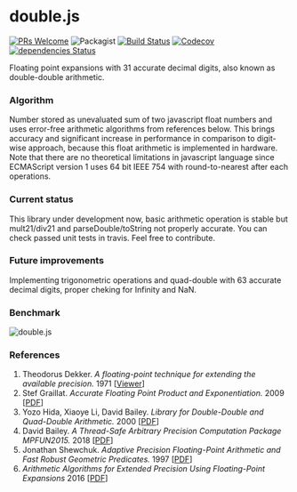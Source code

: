 # double.js
[![PRs Welcome](https://img.shields.io/badge/PRs-welcome-brightgreen.svg?style=flat)](https://egghead.io/courses/how-to-contribute-to-an-open-source-project-on-github) 
![Packagist](https://img.shields.io/packagist/l/doctrine/orm.svg)
[![Build Status](https://travis-ci.org/munrocket/double.js.svg?branch=master)](https://travis-ci.org/munrocket/double.js)
[![Codecov](https://img.shields.io/codecov/c/github/munrocket/double.js.svg)](https://codecov.io/gh/munrocket/double.js)
[![dependencies Status](https://david-dm.org/munrocket/double.js/status.svg)](https://david-dm.org/munrocket/double.js)


Floating point expansions with 31 accurate decimal digits, also known as double-double arithmetic.

### Algorithm
Number stored as unevaluated sum of two javascript float numbers and uses error-free arithmetic algorithms from references below. This brings accuracy and significant increase in performance in comparison to digit-wise approach, because this float arithmetic is implemented in hardware. Note that there are no theoretical limitations in javascript language since ECMAScript version 1 uses 64 bit IEEE 754 with round-to-nearest after each operations.

### Current status
This library under development now, basic arithmetic operation is stable but mult21/div21 and parseDouble/toString not properly accurate. You can check passed unit tests in travis. Feel free to contribute.

### Future improvements
Implementing trigonometric operations and quad-double with 63 accurate decimal digits, proper cheking for Infinity and NaN.

### Benchmark
![double.js](https://i.imgur.com/aR082qE.png)

### References
1. Theodorus Dekker. *A floating-point technique for extending the available precision.* 1971 [[Viewer](https://gdz.sub.uni-goettingen.de/id/PPN362160546_0018?tify={%22pages%22:[230],%22panX%22:0.306,%22panY%22:0.754,%22view%22:%22info%22,%22zoom%22:0.39})]
2. Stef Graillat. *Accurate Floating Point Product and Exponentiation.* 2009 [[PDF](https://hal.archives-ouvertes.fr/hal-00164607/document)]
3. Yozo Hida, Xiaoye Li, David Bailey. *Library for Double-Double and Quad-Double Arithmetic.* 2000 [[PDF](http://web.mit.edu/tabbott/Public/quaddouble-debian/qd-2.3.4-old/docs/qd.pdf)]
4. David Bailey. *A Thread-Safe Arbitrary Precision Computation Package MPFUN2015.* 2018 [[PDF](https://www.davidhbailey.com/dhbpapers/mpfun2015.pdf)]
5. Jonathan Shewchuk. *Adaptive Precision Floating-Point Arithmetic and Fast Robust Geometric Predicates.* 1997 [[PDF](https://people.eecs.berkeley.edu/~jrs/papers/robustr.pdf)]
6. *Arithmetic Algorithms for Extended Precision Using Floating-Point Expansions* 2016 [[PDF](http://perso.ens-lyon.fr/jean-michel.muller/07118139.pdf)]